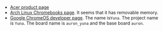 * [Acer product page](http://us.acer.com/ac/en/US/content/model/NX.EF3AA.004)
* [Arch Linux Chromebooks page](https://wiki.archlinux.org/index.php/Chrome_OS_devices/Chromebook). It seems that it has removable memory.
* [Google ChromeOS developer page](https://www.chromium.org/chromium-os/developer-information-for-chrome-os-devices/acer-c910-chromebook). The name is`Yuna`. The project name is `Yuna`. The board name is `auron_yuna` and the base board `auron`.
